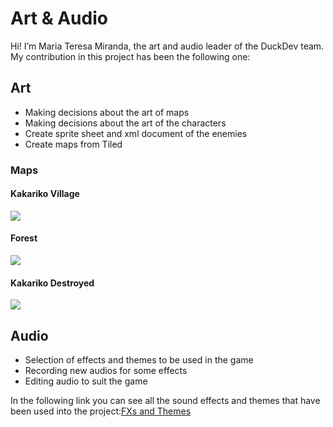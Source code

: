 # Art & Audio

Hi! I’m Maria Teresa Miranda, the art and audio leader of the DuckDev team. My contribution in this project has been the following one:

## Art

- Making decisions about the art of maps
- Making decisions about the art of the characters
- Create sprite sheet and xml document of the enemies
- Create maps from Tiled

### Maps
#### Kakariko Village

![](https://i.gyazo.com/3a6d67aebe29c21d20d1754ffe8d5561.gif)    

#### Forest

![](https://i.gyazo.com/be5f0c6d5b3e496ac496bc38894c081d.gif)    

#### Kakariko Destroyed

![](https://i.gyazo.com/d1f04dff5162d9e8d37600d4a7189230.gif)    


## Audio 

- Selection of effects and themes to be used in the game
- Recording new audios for some effects
- Editing audio to suit the game

In the following link you can see all the sound effects and themes that have been used into the project:[FXs and Themes](https://drive.google.com/drive/folders/0BxckAI21m37kTFJUQ3Nmc1Z0SW8?usp=sharing)    
